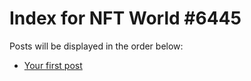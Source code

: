 # Index for NFT World #6445
Posts will be displayed in the order below:

- [Your first post](./001-first.md)


